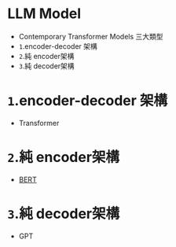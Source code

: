 # LLM Model
- Contemporary Transformer Models 三大類型
- `1`.encoder-decoder 架構
- `2`.純 encoder架構
- `3`.純 decoder架構

# `1`.encoder-decoder 架構
- Transformer
# `2`.純 encoder架構
- [BERT](BERT.md)
# `3`.純 decoder架構
- GPT
